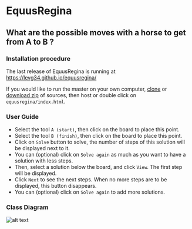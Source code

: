 # EquusRegina
## What are the possible moves with a horse to get from A to B ?

### Installation procedure
The last release of EquusRegina is running at https://levg34.github.io/equusregina/

If you would like to run the master on your own computer, [clone](https://github.com/levg34/equusregina.git) or [download zip](https://github.com/levg34/equusregina/archive/master.zip) of sources, then host or double click on ```equusregina/index.html```.

### User Guide
- Select the tool ```A (start)```, then click on the board to place this point.
- Select the tool ```B (finish)```, then click on the board to place this point.
- Click on ```Solve``` button to solve, the number of steps of this solution will be displayed next to it.
- You can (optional) click on ```Solve again``` as much as you want to have a solution with less steps.
- Then, select a solution below the board, and click ```View```. The first step will be displayed.
- Click ```Next``` to see the next steps. When no more steps are to be displayed, this button disappears.
- You can (optional) click on ```Solve again``` to add more solutions.

### Class Diagram
![alt text](https://github.com/levg34/equusregina/blob/master/doc/class_diagram.png "Class Diagram")
